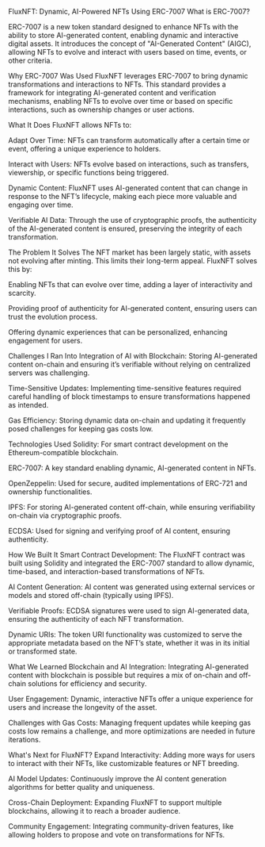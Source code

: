 FluxNFT: Dynamic, AI-Powered NFTs Using ERC-7007
What is ERC-7007?

ERC-7007 is a new token standard designed to enhance NFTs with the ability to store AI-generated content, enabling dynamic and interactive digital assets. It introduces the concept of "AI-Generated Content" (AIGC), allowing NFTs to evolve and interact with users based on time, events, or other criteria.

Why ERC-7007 Was Used
FluxNFT leverages ERC-7007 to bring dynamic transformations and interactions to NFTs. This standard provides a framework for integrating AI-generated content and verification mechanisms, enabling NFTs to evolve over time or based on specific interactions, such as ownership changes or user actions.

What It Does
FluxNFT allows NFTs to:

Adapt Over Time: NFTs can transform automatically after a certain time or event, offering a unique experience to holders.

Interact with Users: NFTs evolve based on interactions, such as transfers, viewership, or specific functions being triggered.

Dynamic Content: FluxNFT uses AI-generated content that can change in response to the NFT’s lifecycle, making each piece more valuable and engaging over time.

Verifiable AI Data: Through the use of cryptographic proofs, the authenticity of the AI-generated content is ensured, preserving the integrity of each transformation.

The Problem It Solves
The NFT market has been largely static, with assets not evolving after minting. This limits their long-term appeal. FluxNFT solves this by:

Enabling NFTs that can evolve over time, adding a layer of interactivity and scarcity.

Providing proof of authenticity for AI-generated content, ensuring users can trust the evolution process.

Offering dynamic experiences that can be personalized, enhancing engagement for users.

Challenges I Ran Into
Integration of AI with Blockchain: Storing AI-generated content on-chain and ensuring it’s verifiable without relying on centralized servers was challenging.

Time-Sensitive Updates: Implementing time-sensitive features required careful handling of block timestamps to ensure transformations happened as intended.

Gas Efficiency: Storing dynamic data on-chain and updating it frequently posed challenges for keeping gas costs low.

Technologies Used
Solidity: For smart contract development on the Ethereum-compatible blockchain.

ERC-7007: A key standard enabling dynamic, AI-generated content in NFTs.

OpenZeppelin: Used for secure, audited implementations of ERC-721 and ownership functionalities.

IPFS: For storing AI-generated content off-chain, while ensuring verifiability on-chain via cryptographic proofs.

ECDSA: Used for signing and verifying proof of AI content, ensuring authenticity.

How We Built It
Smart Contract Development: The FluxNFT contract was built using Solidity and integrated the ERC-7007 standard to allow dynamic, time-based, and interaction-based transformations of NFTs.

AI Content Generation: AI content was generated using external services or models and stored off-chain (typically using IPFS).

Verifiable Proofs: ECDSA signatures were used to sign AI-generated data, ensuring the authenticity of each NFT transformation.

Dynamic URIs: The token URI functionality was customized to serve the appropriate metadata based on the NFT’s state, whether it was in its initial or transformed state.

What We Learned
Blockchain and AI Integration: Integrating AI-generated content with blockchain is possible but requires a mix of on-chain and off-chain solutions for efficiency and security.

User Engagement: Dynamic, interactive NFTs offer a unique experience for users and increase the longevity of the asset.

Challenges with Gas Costs: Managing frequent updates while keeping gas costs low remains a challenge, and more optimizations are needed in future iterations.

What's Next for FluxNFT?
Expand Interactivity: Adding more ways for users to interact with their NFTs, like customizable features or NFT breeding.

AI Model Updates: Continuously improve the AI content generation algorithms for better quality and uniqueness.

Cross-Chain Deployment: Expanding FluxNFT to support multiple blockchains, allowing it to reach a broader audience.

Community Engagement: Integrating community-driven features, like allowing holders to propose and vote on transformations for NFTs.
